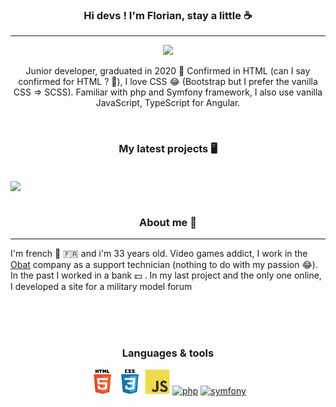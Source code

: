 ### <p align=center>Hi devs ! I'm Florian, stay a little ☕</p>
---
<p align=center>
  <a href="https://fr.linkedin.com/in/florian-p-71a15681?trk=people-guest_people_search-card">
    <img src="https://img.shields.io/badge/LinkedIn-blue?style=flat&logo=linkedin&labelColor=blue">
  </a>
</p>

<p align=center>
  Junior developer, graduated in 2020 🏫 Confirmed in HTML (can I say confirmed for HTML ? 🤔), I love CSS 😂 (Bootstrap but I prefer the vanilla CSS => SCSS). Familiar with php and Symfony framework, I also use vanilla JavaScript, TypeScript for Angular.
</p>
<br>

### <p align=center>My latest projects 🖥️</p>
<br>
<a href="https://github.com/floriqn/about_my_model">
  <img align="center" src="https://github-readme-stats.vercel.app/api/pin/?username=floriqn&langs_count=8&repo=about_my_model" />
</a>
<br><br>

### <p align=center> About me 🧍</p>
---
<p> I'm french 🥖 🇫🇷 and i'm 33 years old. Video games addict, I work in the <a href="https://www.obat.fr/">Obat</a> company as a support technician (nothing to do with my passion 😂). In the past I worked in a bank 💵 . In my last project and the only one online, I developed a site for a military model forum</p>
<br><br><br>

### <p align=center>Languages & tools</p>
<p align=center>
<a href="https://www.w3.org/html/" target="_blank"> <img src="https://raw.githubusercontent.com/devicons/devicon/master/icons/html5/html5-original-wordmark.svg" alt="html5" width="40" height="40"/></a>
<a href="https://www.w3schools.com/css/" target="_blank"> <img src="https://raw.githubusercontent.com/devicons/devicon/master/icons/css3/css3-original-wordmark.svg" alt="css3" width="40" height="40"/></a>
<a href="https://developer.mozilla.org/en-US/docs/Web/JavaScript" target="_blank"><img src="https://raw.githubusercontent.com/devicons/devicon/master/icons/javascript/javascript-original.svg" alt="javascript" width="40" height="40"/></a>
<a href="https://www.php.net/" target="_blank"><img src="https://www.php.net/images/php8/logo_php8.svg" alt="php" width="40" height="40"></a>
<a href="https://symfony.com/" target="_blank"><img src="https://www.ambient-it.net/wp-content/uploads/2016/04/symfony-logo-175.png" alt="symfony" width="40" height="40"></a>
  </p>
<!--
**floriqn/floriqn** is a ✨ _special_ ✨ repository because its `README.md` (this file) appears on your GitHub profile.

Here are some ideas to get you started:

- 🔭 I’m currently working on ...
- 🌱 I’m currently learning ...
- 👯 I’m looking to collaborate on ...
- 🤔 I’m looking for help with ...
- 💬 Ask me about ...
- 📫 How to reach me: ...
- 😄 Pronouns: ...
- ⚡ Fun fact: ...
-->
